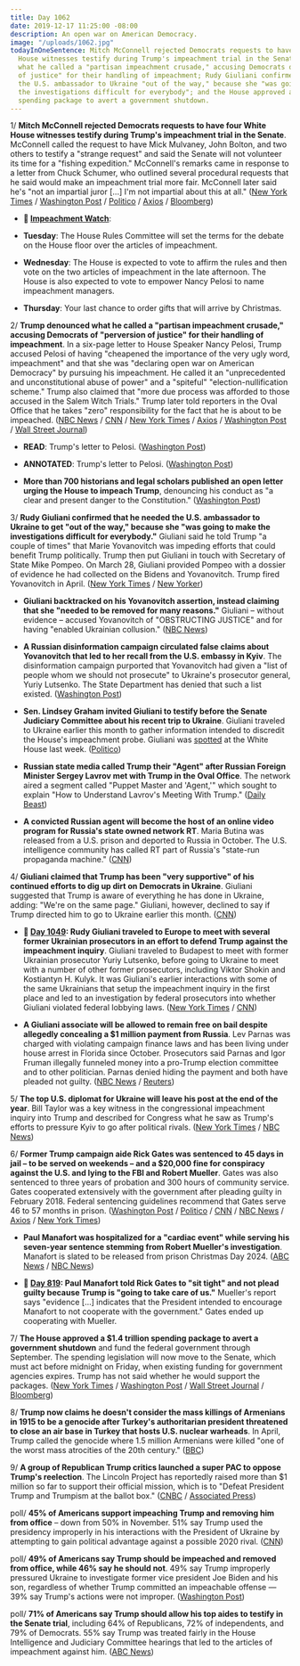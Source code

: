 ```yaml
---
title: Day 1062
date: 2019-12-17 11:25:00 -08:00
description: An open war on American Democracy.
image: "/uploads/1062.jpg"
todayInOneSentence: Mitch McConnell rejected Democrats requests to have four White
  House witnesses testify during Trump's impeachment trial in the Senate; Trump denounced
  what he called a "partisan impeachment crusade," accusing Democrats of "perversion
  of justice" for their handling of impeachment; Rudy Giuliani confirmed that he needed
  the U.S. ambassador to Ukraine "out of the way," because she "was going to make
  the investigations difficult for everybody"; and the House approved a $1.4 trillion
  spending package to avert a government shutdown.
---
```


1/ **Mitch McConnell rejected Democrats requests to have four White House witnesses testify during Trump's impeachment trial in the Senate**. McConnell called the request to have Mick Mulvaney, John Bolton, and two others to testify a "strange request" and said the Senate will not volunteer its time for a "fishing expedition." McConnell's remarks came in response to a letter from Chuck Schumer, who outlined several procedural requests that he said would make an impeachment trial more fair. McConnell later said he's "not an impartial juror \[...\] I'm not impartial about this at all." ([New York Times](https://www.nytimes.com/2019/12/17/us/politics/trump-impeachment.html) / [Washington Post](https://www.washingtonpost.com/politics/mcconnell-rejects-democrats-call-for-new-witnesses-in-senate-impeachment-trial/2019/12/17/dbdc326a-20e9-11ea-bed5-880264cc91a9_story.html) / [Politico](https://www.politico.com/news/2019/12/17/mcconnell-rejects-schumers-opening-offer-on-impeachment-trial-086433) / [Axios](https://www.axios.com/mitch-mcconnell-senate-impeachment-trial-chuck-schumer-5fe8ffed-0a9f-412b-b4a4-abc7cad04b48.html) / [Bloomberg](https://www.bloomberg.com/news/articles/2019-12-17/house-panel-to-set-rules-for-debate-vote-impeachment-update))

* **👀 [Impeachment Watch](https://www.nytimes.com/2019/12/17/us/politics/when-is-the-impeachment-vote.html)**:

* **Tuesday**: The House Rules Committee will set the terms for the debate on the House floor over the articles of impeachment.

* **Wednesday**: The House is expected to vote to affirm the rules and then vote on the two articles of impeachment in the late afternoon. The House is also expected to vote to empower Nancy Pelosi to name impeachment managers.

* **Thursday**: Your last chance to order gifts that will arrive by Christmas.

2/ **Trump denounced what he called a "partisan impeachment crusade," accusing Democrats of "perversion of justice" for their handling of impeachment**. In a six-page letter to House Speaker Nancy Pelosi, Trump accused Pelosi of having "cheapened the importance of the very ugly word, impeachment" and that she was "declaring open war on American Democracy" by pursuing his impeachment. He called it an "unprecedented and unconstitutional abuse of power" and a "spiteful" "election-nullification scheme." Trump also claimed that "more due process was afforded to those accused in the Salem Witch Trials." Trump later told reporters in the Oval Office that he takes "zero" responsibility for the fact that he is about to be impeached. ([NBC News](https://www.nbcnews.com/politics/trump-impeachment-inquiry/crusade-spiteful-unfettered-contempt-trump-lambastes-pelosi-over-impeachment-blistering-n1103401) / [CNN](https://www.cnn.com/2019/12/17/politics/donald-trump-letter-nancy-pelosi-impeachment/index.html) / [New York Times](https://www.nytimes.com/2019/12/17/us/politics/trump-impeachment.html) / [Axios](https://www.axios.com/trump-pelosi-impeachment-letter-e8ecabf7-45cb-4375-bcc3-a5e76a015863.html) / [Washington Post](https://www.washingtonpost.com/politics/trump-impeachment-live-updates/2019/12/17/f3aa9e20-20b9-11ea-86f3-3b5019d451db_story.html) / [Wall Street Journal](https://www.wsj.com/articles/democrats-largely-united-on-impeachment-as-vote-looms-11576597334))

* **READ**: Trump's letter to Pelosi. ([Washington Post](https://www.washingtonpost.com/context/letter-from-president-trump-to-house-speaker-pelosi/fc9b1b07-c534-454a-afe3-8333910c9c87/))

* **ANNOTATED**: Trump's letter to Pelosi. ([Washington Post](https://www.washingtonpost.com/politics/2019/12/17/president-trumps-written-tirade-nancy-pelosi-annotated/))

* **More than 700 historians and legal scholars published an open letter urging the House to impeach Trump**, denouncing his conduct as "a clear and present danger to the Constitution." ([Washington Post](https://www.washingtonpost.com/politics/more-than-700-scholars-pen-letter-urging-house-to-impeach-trump/2019/12/16/575d980a-2060-11ea-86f3-3b5019d451db_story.html))

3/ **Rudy Giuliani confirmed that he needed the U.S. ambassador to Ukraine to get "out of the way," because she "was going to make the investigations difficult for everybody."** Giuliani said he told Trump "a couple of times" that Marie Yovanovitch was impeding efforts that could benefit Trump politically. Trump then put Giuliani in touch with Secretary of State Mike Pompeo. On March 28, Giuliani provided Pompeo with a dossier of evidence he had collected on the Bidens and Yovanovitch. Trump fired Yovanovitch in April. ([New York Times](https://www.nytimes.com/2019/12/16/us/politics/giuliani-yovanovitch-ukraine.html) / [New Yorker](https://www.newyorker.com/magazine/2019/12/23/the-ukrainian-prosecutor-behind-trumps-impeachment))

* **Giuliani backtracked on his Yovanovitch assertion, instead claiming that she "needed to be removed for many reasons."** Giuliani – without evidence – accused Yovanovitch of "OBSTRUCTING JUSTICE" and for having "enabled Ukrainian collusion." ([NBC News](https://www.nbcnews.com/politics/trump-impeachment-inquiry/giuliani-boasts-then-backtracks-some-details-engineering-yovanovitch-ouster-n1103121))

* **A Russian disinformation campaign circulated false claims about Yovanovitch that led to her recall from the U.S. embassy in Kyiv**. The disinformation campaign purported that Yovanovitch had given a "list of people whom we should not prosecute" to Ukraine's prosecutor general, Yuriy Lutsenko. The State Department has denied that such a list existed. ([Washington Post](https://www.washingtonpost.com/technology/2019/12/17/russian-disinformation-network-said-have-helped-spread-smear-us-ambassador-ukraine/))

* **Sen. Lindsey Graham invited Giuliani to testify before the Senate Judiciary Committee about his recent trip to Ukraine**. Giuliani traveled to Ukraine earlier this month to gather information intended to discredit the House's impeachment probe. Giuliani was [spotted](https://whatthefuckjusthappenedtoday.com/2019/12/13/day-1058/#3-rudy-giuliani-was-seen-entering-th) at the White House last week. ([Politico](https://www.politico.com/news/2019/12/14/lindsey-graham-rudy-giuliani-ukraine-085061))

* **Russian state media called Trump their "Agent" after Russian Foreign Minister Sergey Lavrov met with Trump in the Oval Office**. The network aired a segment called "Puppet Master and 'Agent,'" which sought to explain "How to Understand Lavrov's Meeting With Trump." ([Daily Beast](https://www.thedailybeast.com/russias-state-tv-calls-trump-their-agent))

* **A convicted Russian agent will become the host of an online video program for Russia's state owned network RT**. Maria Butina was released from a U.S. prison and deported to Russia in October. The U.S. intelligence community has called RT part of Russia's "state-run propaganda machine." ([CNN](https://www.cnn.com/2019/12/17/media/maria-butina-rt-tv-show-intl/))

4/ **Giuliani claimed that Trump has been "very supportive" of his continued efforts to dig up dirt on Democrats in Ukraine**. Giuliani suggested that Trump is aware of everything he has done in Ukraine, adding: "We're on the same page." Giuliani, however, declined to say if Trump directed him to go to Ukraine earlier this month. ([CNN](https://www.cnn.com/2019/12/17/politics/giuliani-trump-dirt-ukraine-yovanovitch/index.html))

* **📌 [Day 1049](https://whatthefuckjusthappenedtoday.com/2019/12/04/day-1049/#4-rudy-giuliani-traveled-to-europe-t): Rudy Giuliani traveled to Europe to meet with several former Ukrainian prosecutors in an effort to defend Trump against the impeachment inquiry**. Giuliani traveled to Budapest to meet with former Ukrainian prosecutor Yuriy Lutsenko, before going to Ukraine to meet with a number of other former prosecutors, including Viktor Shokin and Kostiantyn H. Kulyk. It was Giuliani's earlier interactions with some of the same Ukrainians that setup the impeachment inquiry in the first place and led to an investigation by federal prosecutors into whether Giuliani violated federal lobbying laws. ([New York Times](https://www.nytimes.com/2019/12/04/us/politics/giuliani-europe-impeachment.html) / [CNN](https://www.cnn.com/2019/12/04/politics/rudy-giuliani-ukraine-visit-interviews-documentary/))

* **A Giuliani associate will be allowed to remain free on bail despite allegedly concealing a $1 million payment from Russia**. Lev Parnas was charged with violating campaign finance laws and has been living under house arrest in Florida since October. Prosecutors said Parnas and Igor Fruman illegally funneled money into a pro-Trump election committee and to other politician. Parnas denied hiding the payment and both have pleaded not guilty. ([NBC News](https://www.nbcnews.com/politics/politics-news/indicted-giuliani-associate-lev-parnas-can-stay-free-bail-after-n1103261) / [Reuters](https://www.reuters.com/article/us-usa-trump-giuliani-parnas-idUSKBN1YL162))

5/ **The top U.S. diplomat for Ukraine will leave his post at the end of the year**. Bill Taylor was a key witness in the congressional impeachment inquiry into Trump and described for Congress what he saw as Trump's efforts to pressure Kyiv to go after political rivals. ([New York Times](https://www.nytimes.com/2019/12/17/world/europe/william-taylor-ukraine.html) / [NBC News](https://www.nbcnews.com/politics/politics-news/top-u-s-diplomat-ukraine-leave-post-end-year-n1103196))

6/ **Former Trump campaign aide Rick Gates was sentenced to 45 days in jail – to be served on weekends – and a $20,000 fine for conspiracy against the U.S. and lying to the FBI and Robert Mueller**. Gates was also sentenced to three years of probation and 300 hours of community service. Gates cooperated extensively with the government after pleading guilty in February 2018. Federal sentencing guidelines recommend that Gates serve 46 to 57 months in prison. ([Washington Post](https://www.washingtonpost.com/local/legal-issues/rick-gates-faces-sentencing-for-conspiracy-and-lying-to-fbi-in-mueller-probe/2019/12/16/8e0aa3ac-2033-11ea-a153-dce4b94e4249_story.html) / [Politico](https://www.politico.com/news/2019/12/17/rick-gates-sentence-086439) / [CNN](https://www.cnn.com/2019/12/17/politics/rick-gates-sentencing/index.html) / [NBC News](https://www.nbcnews.com/politics/donald-trump/former-trump-campaign-official-rick-gates-gets-45-days-jail-n1103151) / [Axios](https://www.axios.com/rick-gates-sentencing-mueller-investigation-dec18d51-395e-41cc-b57a-1e48640f6dea.html) / [New York Times](https://www.nytimes.com/2019/12/17/us/politics/rick-gates-sentencing.html))

* **Paul Manafort was hospitalized for a "cardiac event" while serving his seven-year sentence stemming from Robert Mueller's investigation**. Manafort is slated to be released from prison Christmas Day 2024. ([ABC News](https://abcnews.go.com/Politics/trump-campaign-chairman-paul-manafort-hospitalized-cardiac-event/story?id=67779837) / [NBC News](https://www.nbcnews.com/politics/justice-department/manafort-hospitalized-while-serving-his-seven-year-prison-sentence-n1103491))

* **📌 [Day 819](https://whatthefuckjusthappenedtoday.com/2019/04/18/day-819/#paul-manafort-told-rick-gates-to-sit): Paul Manafort told Rick Gates to "sit tight" and not plead guilty because Trump is "going to take care of us."** Mueller's report says "evidence \[…\] indicates that the President intended to encourage Manafort to not cooperate with the government." Gates ended up cooperating with Mueller.

7/ **The House approved a $1.4 trillion spending package to avert a government shutdown** and fund the federal government through September. The spending legislation will now move to the Senate, which must act before midnight on Friday, when existing funding for government agencies expires. Trump has not said whether he would support the packages. ([New York Times](https://www.nytimes.com/2019/12/17/us/politics/government-shutdown-spending.html) / [Washington Post](https://www.washingtonpost.com/us-policy/2019/12/17/house-passes-sprawling-trillion-spending-deal-sends-senate-ahead-friday-shutdown-deadline/) / [Wall Street Journal](https://www.wsj.com/articles/house-moves-to-vote-on-spending-packages-11576596743) / [Bloomberg](https://www.bloomberg.com/news/articles/2019-12-17/house-passes-1-4-trillion-spending-plan-with-tax-provisions))

8/ **Trump now claims he doesn't consider the mass killings of Armenians in 1915 to be a genocide after Turkey's authoritarian president threatened to close an air base in Turkey that hosts U.S. nuclear warheads**. In April, Trump called the genocide where 1.5 million Armenians were killed "one of the worst mass atrocities of the 20th century." ([BBC](https://www.bbc.com/news/world-europe-50828179))

9/ **A group of Republican Trump critics launched a super PAC to oppose Trump's reelection**. The Lincoln Project has reportedly raised more than $1 million so far to support their official mission, which is to "Defeat President Trump and Trumpism at the ballot box." ([CNBC](https://www.cnbc.com/2019/12/17/george-conway-other-conservatives-critics-form-super-pac-to-battle-trump.html) / [Associated Press](https://apnews.com/513cab63a1b3317f6342daf888a10763))

poll/ **45% of Americans support impeaching Trump and removing him from office** – down from 50% in November. 51% say Trump used the presidency improperly in his interactions with the President of Ukraine by attempting to gain political advantage against a possible 2020 rival. ([CNN](https://www.cnn.com/2019/12/16/politics/impeachment-poll-cnn/index.html))

poll/ **49% of Americans say Trump should be impeached and removed from office, while 46% say he should not**. 49% say Trump improperly pressured Ukraine to investigate former vice president Joe Biden and his son, regardless of whether Trump committed an impeachable offense — 39% say Trump's actions were not improper. ([Washington Post](https://www.washingtonpost.com/politics/americans-locked-in-partisan-stalemate-on-removing-trump-from-office-post-abc-poll-finds/2019/12/16/528aa7b8-2034-11ea-bed5-880264cc91a9_story.html))

poll/ **71% of Americans say Trump should allow his top aides to testify in the Senate trial**, including 64% of Republicans, 72% of independents, and 79% of Democrats. 55% say Trump was treated fairly in the House Intelligence and Judiciary Committee hearings that led to the articles of impeachment against him. ([ABC News](https://abcnews.go.com/Politics/expect-fair-trial-trump-10-aides-testify-poll/story?id=67761813))